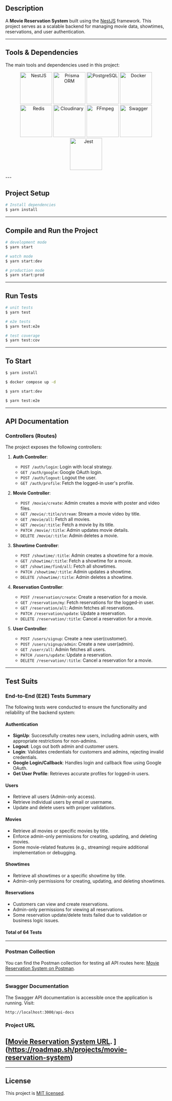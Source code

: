 ## Description

A **Movie Reservation System** built using the [NestJS](https://github.com/nestjs/nest) framework. This project serves as a scalable backend for managing movie data, showtimes, reservations, and user authentication.

---

## Tools & Dependencies

The main tools and dependencies used in this project:

<p align="center">
  <img src="https://nestjs.com/img/logo-small.svg" alt="NestJS" height="100" />
  <img src="https://avatars.githubusercontent.com/u/17219288?s=200&v=4" alt="Prisma ORM" height="100" />
  <img src="https://img.icons8.com/?size=100&id=38561&format=png&color=000000" alt="PostgreSQL" height="100" />
  <img src="https://img.icons8.com/fluency/48/000000/docker.png" alt="Docker" height="100" />
  <img src="https://img.icons8.com/color/48/000000/redis.png" alt="Redis" height="100" />
  <img src="https://logowik.com/content/uploads/images/cloudinary-icon8821.logowik.com.webp" alt="Cloudinary" height="100" />
  <img src="https://img.icons8.com/color/48/000000/video.png" alt="FFmpeg" height="100" />
  <img src="https://static1.smartbear.co/swagger/media/assets/swagger_fav.png" alt="Swagger" height="100" />
  <img src="https://img.icons8.com/?size=100&id=3u82blvEilbF&format=png&color=000000" alt="Jest" height="100" />
</p>
---

## Project Setup

```bash
# Install dependencies
$ yarn install
```

---

## Compile and Run the Project

```bash
# development mode
$ yarn start

# watch mode
$ yarn start:dev

# production mode
$ yarn start:prod
```

---

## Run Tests

```bash
# unit tests
$ yarn test

# e2e tests
$ yarn test:e2e

# test coverage
$ yarn test:cov
```

---

## To Start

```bash
$ yarn install

$ docker compose up -d

$ yarn start:dev

$ yarn test:e2e
```

---

## API Documentation

### Controllers (Routes)

The project exposes the following controllers:

1. **Auth Controller**:

   - `POST /auth/login`: Login with local strategy.
   - `GET /auth/google`: Google OAuth login.
   - `POST /auth/logout`: Logout the user.
   - `GET /auth/profile`: Fetch the logged-in user's profile.

2. **Movie Controller**:

   - `POST /movie/create`: Admin creates a movie with poster and video files.
   - `GET /movie/:title/stream`: Stream a movie video by title.
   - `GET /movie/all`: Fetch all movies.
   - `GET /movie/:title`: Fetch a movie by its title.
   - `PATCH /movie/:title`: Admin updates movie details.
   - `DELETE /movie/:title`: Admin deletes a movie.

3. **Showtime Controller**:

   - `POST /showtime/:title`: Admin creates a showtime for a movie.
   - `GET /showtime/:title`: Fetch a showtime for a movie.
   - `GET /showtime/find/all`: Fetch all showtimes.
   - `PATCH /showtime/:title`: Admin updates a showtime.
   - `DELETE /showtime/:title`: Admin deletes a showtime.

4. **Reservation Controller**:

   - `POST /reservation/create`: Create a reservation for a movie.
   - `GET /reservation/my`: Fetch reservations for the logged-in user.
   - `GET /reservation/all`: Admin fetches all reservations.
   - `PATCH /reservation/update`: Update a reservation.
   - `DELETE /reservation/:title`: Cancel a reservation for a movie.

5. **User Controller**:
   - `POST /users/signup`: Create a new user(customer).
   - `POST /users/signup/admin`: Create a new user(admin).
   - `GET /userr/all`: Admin fetches all users.
   - `PATCH /users/update`: Update a reservation.
   - `DELETE /reservation/:title`: Cancel a reservation for a movie.

---

## Test Suits

### End-to-End (E2E) Tests Summary

The following tests were conducted to ensure the functionality and reliability of the backend system:

#### **Authentication**
- **SignUp**: Successfully creates new users, including admin users, with appropriate restrictions for non-admins.
- **Logout**: Logs out both admin and customer users.
- **Login**: Validates credentials for customers and admins, rejecting invalid credentials.
- **Google Login/Callback**: Handles login and callback flow using Google OAuth.
- **Get User Profile**: Retrieves accurate profiles for logged-in users.

#### **Users**
- Retrieve all users (Admin-only access).
- Retrieve individual users by email or username.
- Update and delete users with proper validations.

#### **Movies**
- Retrieve all movies or specific movies by title.
- Enforce admin-only permissions for creating, updating, and deleting movies.
- Some movie-related features (e.g., streaming) require additional implementation or debugging.

#### **Showtimes**
- Retrieve all showtimes or a specific showtime by title.
- Admin-only permissions for creating, updating, and deleting showtimes.

#### **Reservations**
- Customers can view and create reservations.
- Admin-only permissions for viewing all reservations.
- Some reservation update/delete tests failed due to validation or business logic issues.

#### Total of 64 Tests
---

### Postman Collection

You can find the Postman collection for testing all API routes here:
[Movie Reservation System on Postman](https://web.postman.co/workspace/94b8cafe-91d1-41000-84a1-6fa74bdae113/collection/17954957-83c9dc03-26d5-457c-8641-fa2871e7df85?action=share&source=copy-link&creator=17954957).

---

### Swagger Documentation

The Swagger API documentation is accessible once the application is running. Visit:

```
http://localhost:3000/api-docs
```

### Project URL

[[Movie Reservation System URL](https://github.com/ElBaraaRadwan/movie-reservation-system).
](https://roadmap.sh/projects/movie-reservation-system)
---

---

## License

This project is [MIT licensed](LICENSE).
